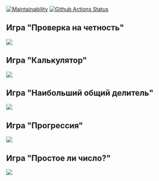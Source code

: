 [![Maintainability](https://api.codeclimate.com/v1/badges/c4a0a41eebe669999c80/maintainability)](https://codeclimate.com/github/n8creator/python-project-lvl1/maintainability)
[![Github Actions Status](https://github.com/n8creator/python-project-lvl1/workflows/Python%20CI/badge.svg)](https://github.com/n8creator/python-project-lvl1/actions)

## Игра "Проверка на четность"
<a href="https://asciinema.org/a/Tl67SJ4pkRB4WKynyAQUQhVfV" target="_blank"><img src="https://asciinema.org/a/Tl67SJ4pkRB4WKynyAQUQhVfV.svg" /></a>

## Игра "Калькулятор"
<a href="https://asciinema.org/a/2wmvHTFfYkIIWRHg1fQjmHdad" target="_blank"><img src="https://asciinema.org/a/2wmvHTFfYkIIWRHg1fQjmHdad.svg" /></a>

## Игра "Наибольший общий делитель"
<a href="https://asciinema.org/a/2vzDy60oWHv50fsrilqRdwn91" target="_blank"><img src="https://asciinema.org/a/2vzDy60oWHv50fsrilqRdwn91.svg" /></a>

## Игра "Прогрессия"
<a href="https://asciinema.org/a/cAeoJT4E32vmh4VMjveQzl4cd" target="_blank"><img src="https://asciinema.org/a/cAeoJT4E32vmh4VMjveQzl4cd.svg" /></a>

## Игра "Простое ли число?"
<a href="https://asciinema.org/a/ngqc2PWd0D3L5erkoUn87EkWT" target="_blank"><img src="https://asciinema.org/a/ngqc2PWd0D3L5erkoUn87EkWT.svg" /></a>